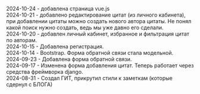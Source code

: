2024-10-24 - добавлена страница vue.js  
2024-10-21 - добавлено редактирование цитат (из личного кабинета), при добавлении цитаты можно создать нового автора цитаты. Не понял какой поиск нужно создать, ведь мы уже давно его сделали.  
2024-10-20 - добавлен личный кабинет, избранное и фильтрация цитат по авторам.  
2024-10-15 - Добавлена регистрация.  
2024-10-14 - Bootstrap. Форма обратной связи стала модельной.  
2024-09-23 - Добавлена форма обратной связи.  
2024-09-17 - Изменена форма добавления цитат. Теперь работает через средства фреймворка django.    
2024-08-31 - Создал ГИТ, прикрутил стили к заметкам (которые сдернул с БЛОГА)  
